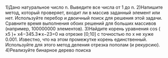 1)Дано натуральное число n. Выведите все числа от 1 до n.
2)Напишите метод, который проверяет, входит ли в массив заданный элемент или нет.
Используйте перебор и двоичный поиск для решения этой задачи. Сравните время
выполнения обоих решений для больших массивов (например, 100000000 элементов).
3)Найдите корень уравнения cos ( x5 )+ x4−345.3∗x−23=0 на отрезке [0;10] с точностью по
x не хуже 0.001. Известно, что на этом промежутке корень единственный. Используйте для
этого метод деления отрезка пополам (и рекурсию).
4)Реализуйте бинарное дерево поиска